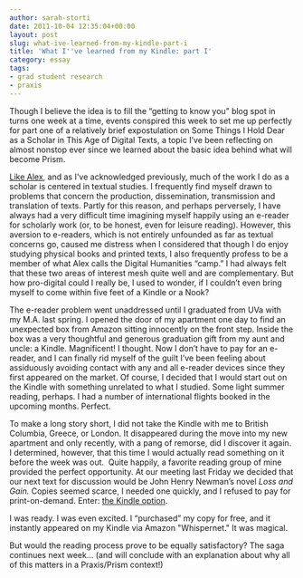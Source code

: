 ```yaml
---
author: sarah-storti
date: 2011-10-04 12:35:04+00:00
layout: post
slug: what-ive-learned-from-my-kindle-part-i
title: 'What I''ve learned from my Kindle: part I'
category: essay
tags:
- grad student research
- praxis
---
```


Though I believe the idea is to fill the “getting to know you” blog spot in turns one week at a time, events conspired this week to set me up perfectly for part one of a relatively brief expostulation on Some Things I Hold Dear as a Scholar in This Age of Digital Texts, a topic I’ve been reflecting on almost nonstop ever since we learned about the basic idea behind what will become Prism.

[Like Alex](https://scholarslab.org/praxis-program/elotroalex-re-mixed/), and as I've acknowledged previously, much of the work I do as a scholar is centered in textual studies. I frequently find myself drawn to problems that concern the production, dissemination, transmission and translation of texts. Partly for this reason, and perhaps perversely, I have always had a very difficult time imagining myself happily using an e-reader for scholarly work (or, to be honest, even for leisure reading). However, this aversion to e-readers, which is not entirely unfounded as far as textual concerns go, caused me distress when I considered that though I do enjoy studying physical books and printed texts, I also frequently profess to be a member of what Alex calls the Digital Humanities “camp.” I had always felt that these two areas of interest mesh quite well and are complementary. But how pro-digital could I really be, I used to wonder, if I couldn’t even bring myself to come within five feet of a Kindle or a Nook?

The e-reader problem went unaddressed until I graduated from UVa with my M.A. last spring. I opened the door of my apartment one day to find an unexpected box from Amazon sitting innocently on the front step. Inside the box was a very thoughtful and generous graduation gift from my aunt and uncle: a Kindle. Magnificent! I thought. Now I don’t have to pay for an e-reader, and I can finally rid myself of the guilt I’ve been feeling about assiduously avoiding contact with any and all e-reader devices since they first appeared on the market. Of course, I decided that I would start out on the Kindle with something unrelated to what I studied. Some light summer reading, perhaps. I had a number of international flights booked in the upcoming months. Perfect.

To make a long story short, I did not take the Kindle with me to British Columbia, Greece, or London. It disappeared during the move into my new apartment and only recently, with a pang of remorse, did I discover it again. I determined, however, that this time I would actually read something on it before the week was out.  Quite happily, a favorite reading group of mine provided the perfect opportunity. At our meeting last Friday we decided that our next text for discussion would be John Henry Newman’s novel _Loss and Gain._ Copies seemed scarce, I needed one quickly, and I refused to pay for print-on-demand. Enter: [the Kindle option](http://www.amazon.com/Loss-Gain-Story-Convert-ebook/dp/B002RKTEBM/ref=sr_1_2?ie=UTF8&qid=1317708329&sr=8-2).

I was ready. I was even excited. I “purchased” my copy for free, and it instantly appeared on my Kindle via Amazon "Whispernet." It was magical.

But would the reading process prove to be equally satisfactory? The saga continues next week… (and will conclude with an explanation about why all of this matters in a Praxis/Prism context!)

